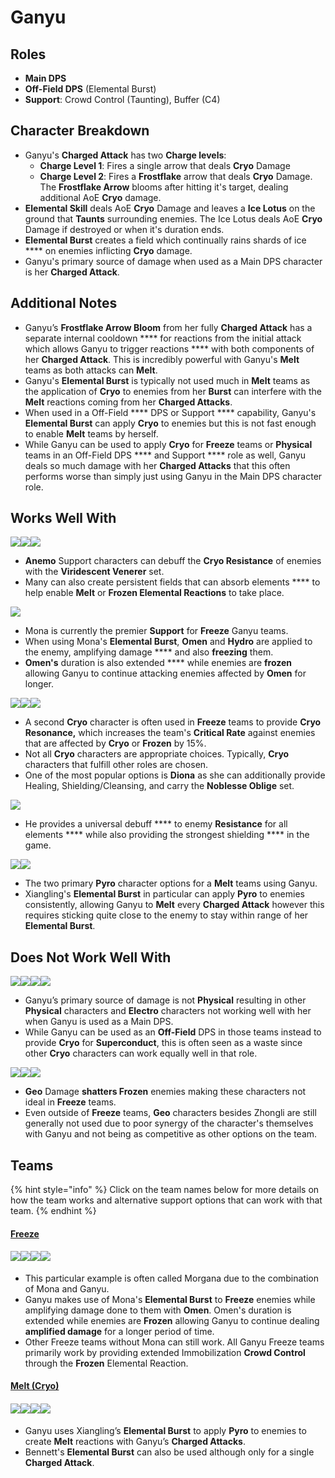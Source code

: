 # Ganyu

## **Roles**

* **Main DPS**
* **Off-Field DPS** (Elemental Burst)
* **Support**: Crowd Control (Taunting), Buffer (C4)

## **Character Breakdown**

* Ganyu's **Charged Attack** has two **Charge levels**:
  * **Charge Level 1**: Fires a single arrow that deals **Cryo** Damage
  * **Charge Level 2**: Fires a **Frostflake** arrow that deals **Cryo** Damage. The **Frostflake Arrow** blooms after hitting it's target, dealing additional AoE **Cryo** damage.
* **Elemental Skill** deals AoE **Cryo** Damage and leaves a **Ice Lotus** on the ground that **Taunts** surrounding enemies. The Ice Lotus deals AoE **Cryo** Damage if destroyed or when it's duration ends.
* **Elemental Burst** creates a field which continually rains shards of ice **** on enemies inflicting **Cryo** damage.
* Ganyu's primary source of damage when used as a Main DPS character is her **Charged Attack**.

## **Additional Notes**

* Ganyu’s **Frostflake Arrow Bloom** from her fully **Charged Attack** has a separate internal cooldown **** for reactions from the initial attack which allows Ganyu to trigger reactions **** with both components of her **Charged Attack**. This is incredibly powerful with Ganyu's **Melt** teams as both attacks can **Melt**.
* Ganyu's **Elemental Burst** is typically not used much in **Melt** teams as the application of **Cryo** to enemies from her **Burst** can interfere with the **Melt** reactions coming from her **Charged Attacks**.
* When used in a Off-Field **** DPS or Support **** capability, Ganyu's **Elemental Burst** can apply **Cryo** to enemies but this is not fast enough to enable **Melt** teams by herself.
* While Ganyu can be used to apply **Cryo** for **Freeze** teams or **Physical** teams in an Off-Field DPS **** and Support **** role as well, Ganyu deals so much damage with her **Charged Attacks** that this often performs worse than simply just using Ganyu in the Main DPS character role.

## Works Well With

![](../../.gitbook/assets/UI\_AvatarIcon\_Kazuha.png)![](../../.gitbook/assets/UI\_AvatarIcon\_Venti.png)![](../../.gitbook/assets/UI\_AvatarIcon\_Sucrose.png)

* **Anemo** Support characters can debuff the **Cryo Resistance** of enemies with the **Viridescent Venerer** set.
* Many can also create persistent fields that can absorb elements **** to help enable **Melt** or **Frozen Elemental Reactions** to take place.

![](../../.gitbook/assets/UI\_AvatarIcon\_Mona.png)

* Mona is currently the premier **Support** for **Freeze** Ganyu teams.
* When using Mona's **Elemental Burst**, **Omen** and **Hydro** are applied to the enemy, amplifying damage **** and also **freezing** them.
* **Omen's** duration is also extended **** while enemies are **frozen** allowing Ganyu to continue attacking enemies affected by **Omen** for longer.

![](../../.gitbook/assets/UI\_AvatarIcon\_Diona.png)![](../../.gitbook/assets/UI\_AvatarIcon\_Kaeya.png)![](../../.gitbook/assets/UI\_AvatarIcon\_Rosaria.png)

* A second **Cryo** character is often used in **Freeze** teams to provide **Cryo Resonance,** which increases the team's **Critical Rate** against enemies that are affected by **Cryo** or **Frozen** by 15%.
* Not all **Cryo** characters are appropriate choices. Typically, **Cryo** characters that fulfill other roles are chosen.
* One of the most popular options is **Diona** as she can additionally provide Healing, Shielding/Cleansing, and carry the **Noblesse Oblige** set.

![](../../.gitbook/assets/UI\_AvatarIcon\_Zhongli.png)

* He provides a universal debuff **** to enemy **Resistance** for all elements **** while also providing the strongest shielding **** in the game.

![](../../.gitbook/assets/UI\_AvatarIcon\_Bennett.png)![](../../.gitbook/assets/UI\_AvatarIcon\_Xiangling.png)

* The two primary **Pyro** character options for a **Melt** teams using Ganyu.
* Xiangling's **Elemental Burst** in particular can apply **Pyro** to enemies consistently, allowing Ganyu to **Melt** every **Charged Attack** however this requires sticking quite close to the enemy to stay within range of her **Elemental Burst**.

## Does Not Work Well With

![](../../.gitbook/assets/Element\_Electro.webp)![](../../.gitbook/assets/UI\_AvatarIcon\_Eula.png)![](../../.gitbook/assets/UI\_AvatarIcon\_Razor.png)![](../../.gitbook/assets/UI\_AvatarIcon\_Xinyan.png)

* Ganyu’s primary source of damage is not **Physical** resulting in other **Physical** characters and **Electro** characters not working well with her when Ganyu is used as a Main DPS.
* While Ganyu can be used as an **Off-Field** DPS in those teams instead to provide **Cryo** for **Superconduct**, this is often seen as a waste since other **Cryo** characters can work equally well in that role.

![](../../.gitbook/assets/UI\_AvatarIcon\_Ningguang.png)![](../../.gitbook/assets/UI\_AvatarIcon\_Albedo.png)![](../../.gitbook/assets/UI\_AvatarIcon\_Aether\_Geo.png)

* **Geo** Damage **shatters Frozen** enemies making these characters not ideal in **Freeze** teams.
* Even outside of **Freeze** teams, **Geo** characters besides Zhongli are still generally not used due to poor synergy of the character's themselves with Ganyu and not being as competitive as other options on the team.

## Teams

{% hint style="info" %}
Click on the team names below for more details on how the team works and alternative support options that can work with that team.
{% endhint %}

#### [Freeze](../../teams/freeze.md)

#### ![](../../.gitbook/assets/UI\_AvatarIcon\_Ganyu.png)![](../../.gitbook/assets/UI\_AvatarIcon\_Mona.png)![](../../.gitbook/assets/UI\_AvatarIcon\_Venti.png)![](../../.gitbook/assets/UI\_AvatarIcon\_Diona.png)

* This particular example is often called Morgana due to the combination of Mona and Ganyu.
* Ganyu makes use of Mona's **Elemental Burst** to **Freeze** enemies while amplifying damage done to them with **Omen**. Omen's duration is extended while enemies are **Frozen** allowing Ganyu to continue dealing **amplified damage** for a longer period of time.
* Other Freeze teams without Mona can still work. All Ganyu Freeze teams primarily work by providing extended Immobilization **Crowd Control** through the **Frozen** Elemental Reaction.

#### [Melt (Cryo)](../../teams/reverse-melt.md)

#### ![](../../.gitbook/assets/UI\_AvatarIcon\_Ganyu.png)![](../../.gitbook/assets/UI\_AvatarIcon\_Xiangling.png)![](../../.gitbook/assets/UI\_AvatarIcon\_Zhongli.png)![](../../.gitbook/assets/UI\_AvatarIcon\_Bennett.png)

* Ganyu uses Xiangling’s **Elemental Burst** to apply **Pyro** to enemies to create **Melt** reactions with Ganyu’s **Charged Attacks**.
* Bennett's **Elemental Burst** can also be used although only for a single **Charged Attack**.

